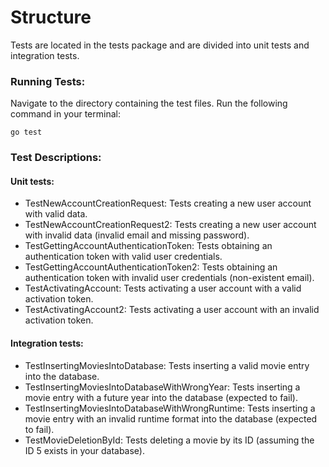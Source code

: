 # Structure

Tests are located in the tests package and are divided into unit tests and integration tests.

### Running Tests:

Navigate to the directory containing the test files.
Run the following command in your terminal:

```go test```

### Test Descriptions:

#### Unit tests:

- TestNewAccountCreationRequest: Tests creating a new user account with valid data.
- TestNewAccountCreationRequest2: Tests creating a new user account with invalid data (invalid email and missing password).
- TestGettingAccountAuthenticationToken: Tests obtaining an authentication token with valid user credentials.
- TestGettingAccountAuthenticationToken2: Tests obtaining an authentication token with invalid user credentials (non-existent email).
- TestActivatingAccount: Tests activating a user account with a valid activation token.
- TestActivatingAccount2: Tests activating a user account with an invalid activation token.


#### Integration tests:

- TestInsertingMoviesIntoDatabase: Tests inserting a valid movie entry into the database.
- TestInsertingMoviesIntoDatabaseWithWrongYear: Tests inserting a movie entry with a future year into the database (expected to fail).
- TestInsertingMoviesIntoDatabaseWithWrongRuntime: Tests inserting a movie entry with an invalid runtime format into the database (expected to fail).
- TestMovieDeletionById: Tests deleting a movie by its ID (assuming the ID 5 exists in your database).



